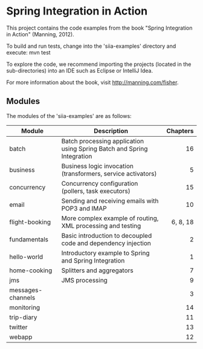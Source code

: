 # Spring Integration in Action

This project contains the code examples from the book "Spring Integration in Action" (Manning, 2012).

To build and run tests, change into the 'siia-examples' directory and execute: mvn test

To explore the code, we recommend importing the projects (located in the sub-directories) into an IDE such as Eclipse or IntelliJ Idea.

For more information about the book, visit http://manning.com/fisher.

## Modules

The modules of the 'siia-examples' are as follows:

| Module | Description | Chapters  |
| ------ | ------ | -----: |
| batch | Batch processing application using Spring Batch and Spring Integration | 16 |
| business | Business logic invocation (transformers, service activators) | 5 |
| concurrency | Concurrency configuration (pollers, task executors)  | 15 |
| email | Sending and receiving emails with POP3 and IMAP | 10 |
| flight-booking | More complex example of routing, XML processing and testing | 6, 8, 18 | 
| fundamentals | Basic introduction to decoupled code and dependency injection | 2 |
| hello-world  |  Introductory example to Spring and Spring Integration  |   1  |
| home-cooking | Splitters and aggregators | 7 |
| jms | JMS processing | 9 |
| messages-channels | | 3 | 
| monitoring | | 14 |
| trip-diary | | 11 |
| twitter | | 13 |
| webapp | | 12 | 
